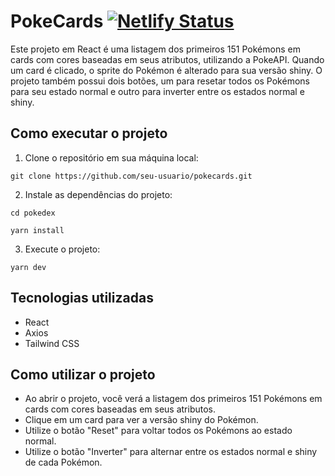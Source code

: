 # PokeCards [![Netlify Status](https://api.netlify.com/api/v1/badges/790ccc2e-ee8f-46dd-9a51-12c788aa6ca7/deploy-status)](https://app.netlify.com/sites/dulcet-meringue-f07dc0/deploys)

Este projeto em React é uma listagem dos primeiros 151 Pokémons em cards com cores baseadas em seus atributos, utilizando a PokeAPI. Quando um card é clicado, o sprite do Pokémon é alterado para sua versão shiny. O projeto também possui dois botões, um para resetar todos os Pokémons para seu estado normal e outro para inverter entre os estados normal e shiny.

## Como executar o projeto 

1. Clone o repositório em sua máquina local:

`git clone https://github.com/seu-usuario/pokecards.git`

2. Instale as dependências do projeto:

```
cd pokedex

yarn install
```

3. Execute o projeto:

`yarn dev`

## Tecnologias utilizadas

- React
- Axios
- Tailwind CSS

## Como utilizar o projeto

- Ao abrir o projeto, você verá a listagem dos primeiros 151 Pokémons em cards com cores baseadas em seus atributos.
- Clique em um card para ver a versão shiny do Pokémon.
- Utilize o botão "Reset" para voltar todos os Pokémons ao estado normal.
- Utilize o botão "Inverter" para alternar entre os estados normal e shiny de cada Pokémon.
